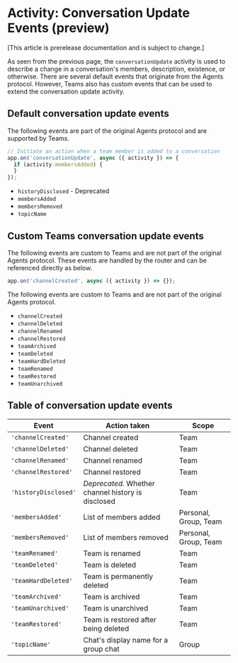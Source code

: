 # Activity: Conversation Update Events (preview)

[This article is prerelease documentation and is subject to change.]

As seen from the previous page, the `conversationUpdate` activity is used to describe a change in a conversation's members, description, existence, or otherwise. There are several default events that originate from the Agents protocol. However, Teams also has custom events that can be used to extend the conversation update activity.

## Default conversation update events

The following events are part of the original Agents protocol and are supported by Teams.

```typescript
// Initiate an action when a team member is added to a conversation
app.on('conversationUpdate', async ({ activity }) => {
  if (activity.membersAdded) {
  }
});
```

- `historyDisclosed` - Deprecated
- `membersAdded`
- `membersRemoved`
- `topicName`

## Custom Teams conversation update events

The following events are custom to Teams and are not part of the original Agents protocol. These events are handled by the router and can be referenced directly as below.

```typescript
app.on('channelCreated', async ({ activity }) => {});
```

The following events are custom to Teams and are not part of the original Agents protocol.

- `channelCreated`
- `channelDeleted`
- `channelRenamed`
- `channelRestored`
- `teamArchived`
- `teamDeleted`
- `teamHardDeleted`
- `teamRenamed`
- `teamRestored`
- `teamUnarchived`

## Table of conversation update events

| Event                | Action taken                                       | Scope                 |
| -------------------- | -------------------------------------------------- | --------------------- |
| `'channelCreated'`   | Channel created                                    | Team                  |
| `'channelDeleted'`   | Channel deleted                                    | Team                  |
| `'channelRenamed'`   | Channel renamed                                    | Team                  |
| `'channelRestored'`  | Channel restored                                   | Team                  |
| `'historyDisclosed'` | _Deprecated._ Whether channel history is disclosed | Team                  |
| `'membersAdded'`     | List of members added                              | Personal, Group, Team |
| `'membersRemoved'`   | List of members removed                            | Personal, Group, Team |
| `'teamRenamed'`      | Team is renamed                                    | Team                  |
| `'teamDeleted'`      | Team is deleted                                    | Team                  |
| `'teamHardDeleted'`  | Team is permanently deleted                        | Team                  |
| `'teamArchived'`     | Team is archived                                   | Team                  |
| `'teamUnarchived'`   | Team is unarchived                                 | Team                  |
| `'teamRestored'`     | Team is restored after being deleted               | Team                  |
| `'topicName'`        | Chat's display name for a group chat               | Group                 |